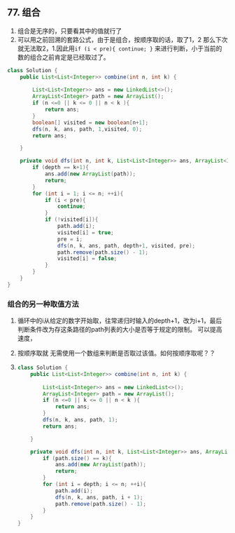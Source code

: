 ## 77. 组合

1. 组合是无序的，只要看其中的值就行了
2. 可以用之前回溯的套路公式，由于是组合，按顺序取的话，取了1，2 那么下次就无法取2，1.因此用`if (i < pre){
                continue;
            }`
						来进行判断，小于当前的数的组合之前肯定是已经取过了。

```java
class Solution {
    public List<List<Integer>> combine(int n, int k) {
    
        List<List<Integer>> ans = new LinkedList<>();
        ArrayList<Integer> path = new ArrayList();
        if (n <=0 || k <= 0 || n < k ){
            return ans;
        }
        boolean[] visited = new boolean[n+1];
        dfs(n, k, ans, path, 1,visited, 0);
        return ans;

    }

    private void dfs(int n, int k, List<List<Integer>> ans, ArrayList<Integer> path, int depth, boolean[] visited , int pre){
        if (depth == k+1){
            ans.add(new ArrayList(path));
            return;
        }
        for (int i = 1; i <= n; ++i){
            if (i < pre){
                continue;
            }
            if (!visited[i]){
                path.add(i);
                visited[i] = true;
                pre = i;
                dfs(n, k, ans, path, depth+1, visited, pre);
                path.remove(path.size() - 1);
                visited[i] = false;
            }
        }
    }
}
```

### 组合的另一种取值方法

1. 循环中的i从给定的数字开始取，往常递归时输入的depth+1，改为i+1，最后判断条件改为存这条路径的path列表的大小是否等于规定的限制。 可以提高速度，

2. 按顺序取就 无需使用一个数组来判断是否取过该值。如何按顺序取呢？？

3. ```java
   class Solution {
       public List<List<Integer>> combine(int n, int k) {
       
           List<List<Integer>> ans = new LinkedList<>();
           ArrayList<Integer> path = new ArrayList();
           if (n <=0 || k <= 0 || n < k ){
               return ans;
           }
           dfs(n, k, ans, path, 1);
           return ans;
   
       }
   
       private void dfs(int n, int k, List<List<Integer>> ans, ArrayList<Integer> path, int depth){
           if (path.size() == k){
               ans.add(new ArrayList(path));
               return;
           }
           for (int i = depth; i <= n; ++i){
               path.add(i);
               dfs(n, k, ans, path, i + 1);
               path.remove(path.size() - 1);
           }
       }
   }
   ```

   

